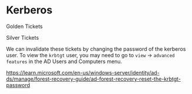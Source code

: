 # Kerberos
Golden Tickets

Silver Tickets

We can invalidate these tickets by changing the password of the kerberos user.
To view the `krbtgt` user, you may need to go to `view` -> `advanced features` in the AD Users and Computers menu.

<https://learn.microsoft.com/en-us/windows-server/identity/ad-ds/manage/forest-recovery-guide/ad-forest-recovery-reset-the-krbtgt-password>